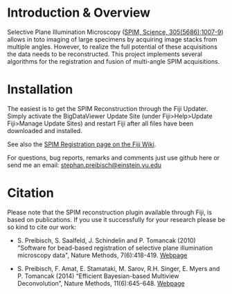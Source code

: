 #  Introduction & Overview

Selective Plane Illumination Microscopy ([SPIM, Science, 305(5686):1007-9](http://www.sciencemag.org/content/305/5686/1007)) allows in toto imaging of large specimens by acquiring image stacks from multiple angles. However, to realize the full potential of these acquisitions the data needs to be reconstructed. This project implements several algorithms for the registration and fusion of multi-angle SPIM acquisitions.

# Installation

The easiest is to get the SPIM Reconstruction through the Fiji Updater. Simply activate the BigDataViewer Update Site (under Fiji>Help>Update Fiji>Manage Update Sites) and restart Fiji after all files have been downloaded and installed.

See also the [SPIM Registration page on the Fiji Wiki](http://fiji.sc/SPIM_Registration).

For questions, bug reports, remarks and comments just use github here or send me an email: stephan.preibisch@einstein.yu.edu

# Citation

Please note that the SPIM reconstruction plugin available through Fiji, is based on publications. If you use it successfully for your research please be so kind to cite our work:

* S. Preibisch, S. Saalfeld, J. Schindelin and P. Tomancak (2010) "Software for bead-based registration of selective plane illumination microscopy data", Nature Methods, 7(6):418-419. [Webpage](http://www.nature.com/nmeth/journal/v7/n6/full/nmeth0610-418.html)

* S. Preibisch, F. Amat, E. Stamataki, M. Sarov, R.H. Singer, E. Myers and P. Tomancak (2014) “Efficient Bayesian-based Multiview Deconvolution”, Nature Methods, 11(6):645-648. [Webpage](http://www.nature.com/nmeth/journal/v11/n6/full/nmeth.2929.html)
